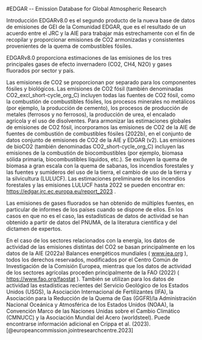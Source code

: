 #EDGAR -- Emission Database for Global Atmospheric Research

Introducción EDGARv8.0 es el segundo producto de la nueva base de datos de emisiones de GEI de la Comunidad EDGAR, que es el resultado de un acuerdo entre el JRC y la AIE para trabajar más estrechamente con 
el fin de recopilar y proporcionar emisiones de CO2 armonizadas y consistentes provenientes de la quema de combustibles fósiles.

EDGARv8.0 proporciona estimaciones de las emisiones de los tres principales gases de efecto invernadero (CO2, CH4, N2O) y gases fluorados por sector y país.

Las emisiones de CO2 se proporcionan por separado para los componentes fósiles y biológicos. Las emisiones de CO2 fósil (también denominadas CO2_excl_short-cycle_org_C) incluyen todas las fuentes de CO2 fósil,
como la combustión de combustibles fósiles, los procesos minerales no metálicos (por ejemplo, la producción de cemento), los procesos de producción de metales (ferrosos y no ferrosos), la producción de urea, 
el encalado agrícola y el uso de disolventes. Para armonizar las estimaciones globales de emisiones de CO2 fósil, incorporamos las emisiones de CO2 de la AIE de fuentes de combustión de combustibles fósiles (2022b),
en el conjunto de datos conjunto de emisiones de CO2 de la AIE y EDGAR (v2). Las emisiones de bioCO2 (también denominadas CO2_short-cycle_org_C) incluyen las emisiones de la combustión de biocombustibles
(por ejemplo, biomasa sólida primaria, biocombustibles líquidos, etc.). Se excluyen la quema de biomasa a gran escala con la quema de sabanas, los incendios forestales y las fuentes y sumideros del uso de la tierra,
el cambio de uso de la tierra y la silvicultura (LULUCF). Las estimaciones preliminares de los incendios forestales y las emisiones LULUCF hasta 2022 se pueden encontrar en: <https://edgar.jrc.ec.europa.eu/report_2023> .

Las emisiones de gases fluorados se han obtenido de múltiples fuentes, en particular de informes de los países cuando se dispone de ellos. En los casos en que no es el caso, las estadísticas de datos de actividad se
han obtenido a partir de datos del PNUMA, de la literatura científica y del dictamen de expertos.

En el caso de los sectores relacionados con la energía, los datos de actividad de las emisiones distintas del CO2 se basan principalmente en los datos de la AIE (2022a) 
Balances energéticos mundiales ( www.iea.org ), todos los derechos reservados, modificados por el Centro Común de Investigación de la Comisión Europea, mientras que los datos
de actividad de los sectores agrícolas proceden principalmente de la FAO (2022) ( <https://www.fao.org/faostat> ). También se utilizan para los datos de actividad las estadísticas
recientes del Servicio Geológico de los Estados Unidos (USGS), la Asociación Internacional de Fertilizantes (IFA), la Asociación para la Reducción de la
Quema de Gas (GGFR)/la Administración Nacional Oceánica y Atmosférica de los Estados Unidos (NOAA), la Convención Marco de las Naciones Unidas sobre el Cambio Climático (CMNUCC) 
y la Asociación Mundial del Acero (worldsteel). Puede encontrarse información adicional en Crippa et al. (2023).[@europeancommission.jointresearchcentre.2023]

